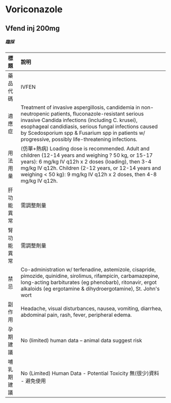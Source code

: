 # Voriconazole

## Vfend inj 200mg

##### 臨採

| 標題       | 說明                                                                                                                                                                                                                                                                                                                        |
|:-----------|:----------------------------------------------------------------------------------------------------------------------------------------------------------------------------------------------------------------------------------------------------------------------------------------------------------------------------|
| 藥品代碼   | IVFEN                                                                                                                                                                                                                                                                                                                       |
| 適應症     | Treatment of invasive aspergillosis, candidemia in non-neutropenic patients, fluconazole-resistant serious invasive Candida infections (including C. krusei), esophageal candidiasis, serious fungal infections caused by Scedosporium spp & Fusarium spp in patients w/ progressive, possibly life-threatening infections. |
| 用法用量   | (仿單+熱病) Loading dose is recommended. Adult and children (12-14 years and weighing ? 50 kg, or 15-17 years): 6 mg/kg IV q12h x 2 doses (loading), then 3-4 mg/kg IV q12h. Children (2-12 years, or 12-14 years and weighing < 50 kg): 9 mg/kg IV q12h x 2 doses, then 4-8 mg/kg IV q12h.                                 |
| 肝功能異常 | 需調整劑量                                                                                                                                                                                                                                                                                                                  |
| 腎功能異常 | 需調整劑量                                                                                                                                                                                                                                                                                                                  |
| 禁忌       | Co-administration w/ terfenadine, astemizole, cisapride, pimozide, quinidine, sirolimus, rifampicin, carbamazepine, long-acting barbiturates (eg phenobarb), ritonavir, ergot alkaloids (eg ergotamine & dihydroergotamine), St. John's wort                                                                                |
| 副作用     | Headache, visual disturbances, nausea, vomiting, diarrhea, abdominal pain, rash, fever, peripheral edema.                                                                                                                                                                                                                   |
| 孕期建議   | No (limited) human data – animal data suggest risk                                                                                                                                                                                                                                                                          |
| 哺乳期建議 | No (Limited) Human Data - Potential Toxicity 無(很少)資料 - 避免使用                                                                                                                                                                                                                                                        |


